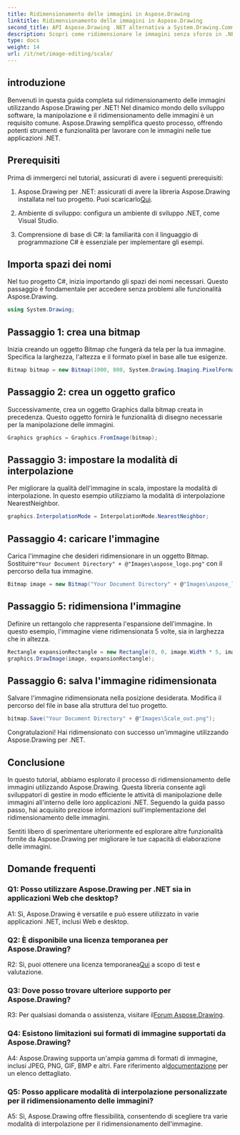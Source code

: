 ```yaml
---
title: Ridimensionamento delle immagini in Aspose.Drawing
linktitle: Ridimensionamento delle immagini in Aspose.Drawing
second_title: API Aspose.Drawing .NET alternativa a System.Drawing.Common
description: Scopri come ridimensionare le immagini senza sforzo in .NET utilizzando Aspose.Drawing. La nostra guida passo passo garantisce un'integrazione perfetta, fornendo potenti funzionalità di manipolazione delle immagini.
type: docs
weight: 14
url: /it/net/image-editing/scale/
---
```

## introduzione

Benvenuti in questa guida completa sul ridimensionamento delle immagini utilizzando Aspose.Drawing per .NET! Nel dinamico mondo dello sviluppo software, la manipolazione e il ridimensionamento delle immagini è un requisito comune. Aspose.Drawing semplifica questo processo, offrendo potenti strumenti e funzionalità per lavorare con le immagini nelle tue applicazioni .NET.

## Prerequisiti

Prima di immergerci nel tutorial, assicurati di avere i seguenti prerequisiti:

1.  Aspose.Drawing per .NET: assicurati di avere la libreria Aspose.Drawing installata nel tuo progetto. Puoi scaricarlo[Qui](https://releases.aspose.com/drawing/net/).

2. Ambiente di sviluppo: configura un ambiente di sviluppo .NET, come Visual Studio.

3. Comprensione di base di C#: la familiarità con il linguaggio di programmazione C# è essenziale per implementare gli esempi.

## Importa spazi dei nomi

Nel tuo progetto C#, inizia importando gli spazi dei nomi necessari. Questo passaggio è fondamentale per accedere senza problemi alle funzionalità Aspose.Drawing.

```csharp
using System.Drawing;
```

## Passaggio 1: crea una bitmap

Inizia creando un oggetto Bitmap che fungerà da tela per la tua immagine. Specifica la larghezza, l'altezza e il formato pixel in base alle tue esigenze.

```csharp
Bitmap bitmap = new Bitmap(1000, 800, System.Drawing.Imaging.PixelFormat.Format32bppPArgb);
```

## Passaggio 2: crea un oggetto grafico

Successivamente, crea un oggetto Graphics dalla bitmap creata in precedenza. Questo oggetto fornirà le funzionalità di disegno necessarie per la manipolazione delle immagini.

```csharp
Graphics graphics = Graphics.FromImage(bitmap);
```

## Passaggio 3: impostare la modalità di interpolazione

Per migliorare la qualità dell'immagine in scala, impostare la modalità di interpolazione. In questo esempio utilizziamo la modalità di interpolazione NearestNeighbor.

```csharp
graphics.InterpolationMode = InterpolationMode.NearestNeighbor;
```

## Passaggio 4: caricare l'immagine

 Carica l'immagine che desideri ridimensionare in un oggetto Bitmap. Sostituire`"Your Document Directory" + @"Images\aspose_logo.png"` con il percorso della tua immagine.

```csharp
Bitmap image = new Bitmap("Your Document Directory" + @"Images\aspose_logo.png");
```

## Passaggio 5: ridimensiona l'immagine

Definire un rettangolo che rappresenta l'espansione dell'immagine. In questo esempio, l'immagine viene ridimensionata 5 volte, sia in larghezza che in altezza.

```csharp
Rectangle expansionRectangle = new Rectangle(0, 0, image.Width * 5, image.Height * 5);
graphics.DrawImage(image, expansionRectangle);
```

## Passaggio 6: salva l'immagine ridimensionata

Salvare l'immagine ridimensionata nella posizione desiderata. Modifica il percorso del file in base alla struttura del tuo progetto.

```csharp
bitmap.Save("Your Document Directory" + @"Images\Scale_out.png");
```

Congratulazioni! Hai ridimensionato con successo un'immagine utilizzando Aspose.Drawing per .NET.

## Conclusione

In questo tutorial, abbiamo esplorato il processo di ridimensionamento delle immagini utilizzando Aspose.Drawing. Questa libreria consente agli sviluppatori di gestire in modo efficiente le attività di manipolazione delle immagini all'interno delle loro applicazioni .NET. Seguendo la guida passo passo, hai acquisito preziose informazioni sull'implementazione del ridimensionamento delle immagini.

Sentiti libero di sperimentare ulteriormente ed esplorare altre funzionalità fornite da Aspose.Drawing per migliorare le tue capacità di elaborazione delle immagini.

## Domande frequenti

### Q1: Posso utilizzare Aspose.Drawing per .NET sia in applicazioni Web che desktop?

A1: Sì, Aspose.Drawing è versatile e può essere utilizzato in varie applicazioni .NET, inclusi Web e desktop.

### Q2: È disponibile una licenza temporanea per Aspose.Drawing?

 R2: Sì, puoi ottenere una licenza temporanea[Qui](https://purchase.aspose.com/temporary-license/) a scopo di test e valutazione.

### Q3: Dove posso trovare ulteriore supporto per Aspose.Drawing?

 R3: Per qualsiasi domanda o assistenza, visitare il[Forum Aspose.Drawing](https://forum.aspose.com/c/diagram/17).

### Q4: Esistono limitazioni sui formati di immagine supportati da Aspose.Drawing?

 A4: Aspose.Drawing supporta un'ampia gamma di formati di immagine, inclusi JPEG, PNG, GIF, BMP e altri. Fare riferimento al[documentazione](https://reference.aspose.com/drawing/net/) per un elenco dettagliato.

### Q5: Posso applicare modalità di interpolazione personalizzate per il ridimensionamento delle immagini?

A5: Sì, Aspose.Drawing offre flessibilità, consentendo di scegliere tra varie modalità di interpolazione per il ridimensionamento dell'immagine.